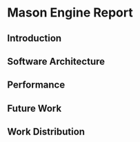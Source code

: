 Mason Engine Report
===================

## Introduction

## Software Architecture

## Performance

## Future Work

## Work Distribution
